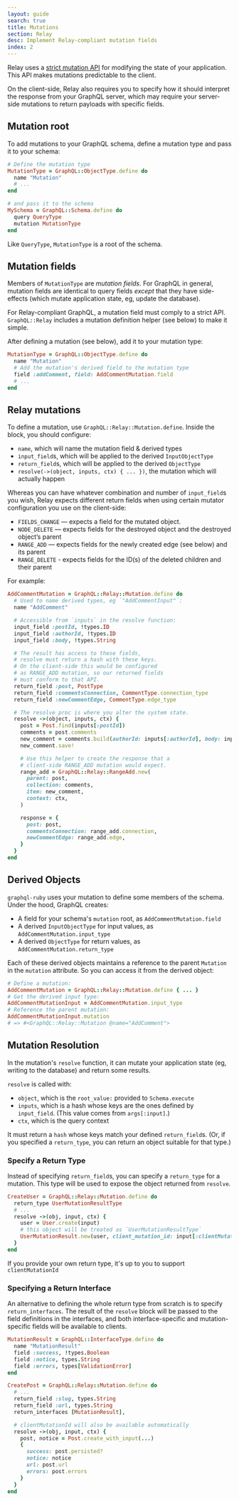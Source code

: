```yaml
---
layout: guide
search: true
title: Mutations
section: Relay
desc: Implement Relay-compliant mutation fields
index: 2
---
```


Relay uses a [strict mutation API](https://facebook.github.io/relay/docs/graphql-mutations.html#content) for modifying the state of your application. This API makes mutations predictable to the client.

On the client-side, Relay also requires you to specify how it should interpret the response from your GraphQL server, which may require your server-side mutations to return payloads with specific fields.

## Mutation root

To add mutations to your GraphQL schema, define a mutation type and pass it to your schema:

```ruby
# Define the mutation type
MutationType = GraphQL::ObjectType.define do
  name "Mutation"
  # ...
end

# and pass it to the schema
MySchema = GraphQL::Schema.define do
  query QueryType
  mutation MutationType
end
```

Like `QueryType`, `MutationType` is a root of the schema.

## Mutation fields

Members of `MutationType` are _mutation fields_. For GraphQL in general, mutation fields are identical to query fields _except_ that they have side-effects (which mutate application state, eg, update the database).

For Relay-compliant GraphQL, a mutation field must comply to a strict API. `GraphQL::Relay` includes a mutation definition helper (see below) to make it simple.

After defining a mutation (see below), add it to your mutation type:

```ruby
MutationType = GraphQL::ObjectType.define do
  name "Mutation"
  # Add the mutation's derived field to the mutation type
  field :addComment, field: AddCommentMutation.field
  # ...
end
```

## Relay mutations

To define a mutation, use `GraphQL::Relay::Mutation.define`. Inside the block, you should configure:
  - `name`, which will name the mutation field & derived types
  - `input_field`s, which will be applied to the derived `InputObjectType`
  - `return_field`s, which will be applied to the derived `ObjectType`
  - `resolve(->(object, inputs, ctx) { ... })`, the mutation which will actually happen

Whereas you can have whatever combination and number of `input_field`s you wish, Relay expects different return fields when using certain mutator configuration you use on the client-side:

- `FIELDS_CHANGE` — expects a field for the mutated object.
- `NODE_DELETE` — expects fields for the destroyed object and the destroyed object’s parent
- `RANGE_ADD` — expects fields for the newly created edge (see below) and its parent
- `RANGE_DELETE` - expects fields for the ID(s) of the deleted children and their parent

For example:

```ruby
AddCommentMutation = GraphQL::Relay::Mutation.define do
  # Used to name derived types, eg `"AddCommentInput"`:
  name "AddComment"

  # Accessible from `inputs` in the resolve function:
  input_field :postId, !types.ID
  input_field :authorId, !types.ID
  input_field :body, !types.String

  # The result has access to these fields,
  # resolve must return a hash with these keys.
  # On the client-side this would be configured
  # as RANGE_ADD mutation, so our returned fields
  # must conform to that API.
  return_field :post, PostType
  return_field :commentsConnection, CommentType.connection_type
  return_field :newCommentEdge, CommentType.edge_type

  # The resolve proc is where you alter the system state.
  resolve ->(object, inputs, ctx) {
    post = Post.find(inputs[:postId])
    comments = post.comments
    new_comment = comments.build(authorId: inputs[:authorId], body: inputs[:body])
    new_comment.save!

    # Use this helper to create the response that a
    # client-side RANGE_ADD mutation would expect.
    range_add = GraphQL::Relay::RangeAdd.new(
      parent: post,
      collection: comments,
      item: new_comment,
      context: ctx,
    )

    response = {
      post: post,
      commentsConnection: range_add.connection,
      newCommentEdge: range_add.edge,
    }
  }
end
```

## Derived Objects

`graphql-ruby` uses your mutation to define some members of the schema. Under the hood, GraphQL creates:

- A field for your schema's `mutation` root, as `AddCommentMutation.field`
- A derived `InputObjectType` for input values, as `AddCommentMutation.input_type`
- A derived `ObjectType` for return values, as `AddCommentMutation.return_type`

Each of these derived objects maintains a reference to the parent `Mutation` in the `mutation` attribute. So you can access it from the derived object:

```ruby
# Define a mutation:
AddCommentMutation = GraphQL::Relay::Mutation.define { ... }
# Get the derived input type:
AddCommentMutationInput = AddCommentMutation.input_type
# Reference the parent mutation:
AddCommentMutationInput.mutation
# => #<GraphQL::Relay::Mutation @name="AddComment">
```

## Mutation Resolution

In the mutation's `resolve` function, it can mutate your application state (eg, writing to the database) and return some results.

`resolve` is called with:

- `object`, which is the `root_value:` provided to `Schema.execute`
- `inputs`, which is a hash whose keys are the ones defined by `input_field`. (This value comes from `args[:input]`.)
- `ctx`, which is the query context

It must return a `hash` whose keys match your defined `return_field`s. (Or, if you specified a `return_type`, you can return an object suitable for that type.)

### Specify a Return Type

Instead of specifying `return_field`s, you can specify a `return_type` for a mutation. This type will be used to expose the object returned from `resolve`.

```ruby
CreateUser = GraphQL::Relay::Mutation.define do
  return_type UserMutationResultType
  # ...
  resolve ->(obj, input, ctx) {
    user = User.create(input)
    # this object will be treated as `UserMutationResultType`
    UserMutationResult.new(user, client_mutation_id: input[:clientMutationId])
  }
end
```

If you provide your own return type, it's up to you to support `clientMutationId`

### Specifying a Return Interface

An alternative to defining the whole return type from scratch is to specify `return_interfaces`.
The result of the `resolve` block will be passed to the field definitions in the interfaces,
and both interface-specific and mutation-specific fields will be available to clients.


```ruby
MutationResult = GraphQL::InterfaceType.define do
  name "MutationResult"
  field :success, !types.Boolean
  field :notice, types.String
  field :errors, types[ValidationError]
end

CreatePost = GraphQL::Relay::Mutation.define do
  # ...
  return_field :slug, types.String
  return_field :url, types.String
  return_interfaces [MutationResult],

  # clientMutationId will also be available automatically
  resolve ->(obj, input, ctx) {
    post, notice = Post.create_with_input(...)
    {
      success: post.persisted?
      notice: notice
      url: post.url
      errors: post.errors
    }
  }
end
```

